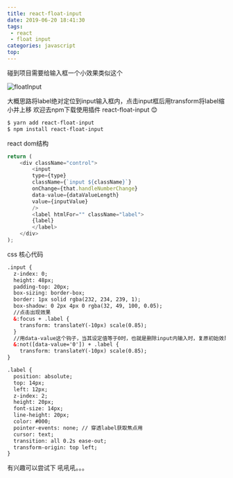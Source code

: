 ```yaml
---
title: react-float-input
date: 2019-06-20 18:41:30
tags: 
 - react
 - float input
categories: javascript
top: 
---
```


碰到项目需要给输入框一个小效果类似这个

![floatInput](https://i.loli.net/2019/06/20/5d0b65e9bc5c449605.gif)

大概思路将label绝对定位到input输入框内，点击input框后用transform将label缩小并上移
欢迎去npm下载使用插件 react-float-input 😊

``` bash
$ yarn add react-float-input
$ npm install react-float-input

```
<!--more-->
react dom结构
``` javascript
return (
    <div className="control">
        <input
        type={type}
        className={`input ${className}`}
        onChange={that.handleNumberChange}
        data-value={dataValueLength}
        value={inputValue}
        />
        <label htmlFor="" className="label">
        {label}
        </label>
    </div>
);
```
css 核心代码

``` html
.input {
  z-index: 0;
  height: 48px;
  padding-top: 20px;
  box-sizing: border-box;
  border: 1px solid rgba(232, 234, 239, 1);
  box-shadow: 0 2px 4px 0 rgba(32, 49, 100, 0.05);
  //点击出现效果
  &:focus + .label {
    transform: translateY(-10px) scale(0.85);
  }
  //用data-value这个钩子，当其设定值等于0时，也就是删除input内输入时，复原初始效果
  &:not([data-value='0']) + .label {
    transform: translateY(-10px) scale(0.85);
}

.label {
  position: absolute;
  top: 14px;
  left: 12px;
  z-index: 2;
  height: 20px;
  font-size: 14px;
  line-height: 20px;
  color: #000;
  pointer-events: none; // 穿透label获取焦点用
  cursor: text;
  transition: all 0.2s ease-out;
  transform-origin: top left;
} 

```
有兴趣可以尝试下 吼吼吼。。。

